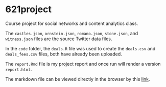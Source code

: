 # 621project
Course project for social networks and content analytics class.

The `castles.json`, `ornstein.json`, `romano.json`, `stone.json`, and `witness.json` files are the source Twitter data files. 

In the `code` folder, the `deals.R` file was used to create the `deals.csv` and `deals_fees.csv` files, both have already been uploaded.

The `report.Rmd` file is my project report and once run will render a version `report.html`.

The markdown file can be viewed directly in the browser by this [link](https://rpubs.com/icskarri/ial621project).

